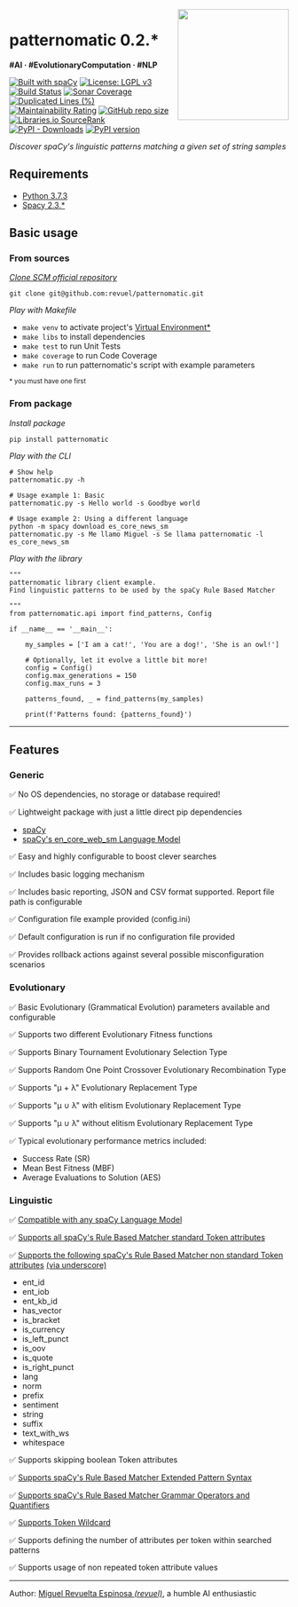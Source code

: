 <img src="https://svgshare.com/i/R3P.svg" width="200" height="200" align="right"/> 

# patternomatic 0.2.*

**\#AI · \#EvolutionaryComputation · \#NLP**

[![Built with spaCy](https://img.shields.io/badge/made%20with%20❤%20and-spaCy-09a3d5.svg)](https://spacy.io)
[![License: LGPL v3](https://img.shields.io/badge/License-LGPL%20v3-blue.svg)](https://www.gnu.org/licenses/lgpl-3.0)
[![Build Status](https://travis-ci.org/revuel/patternomatic.svg?branch=master)](https://travis-ci.org/revuel/patternomatic) 
[![Sonar Coverage](https://img.shields.io/sonar/coverage/revuel_patternomatic?server=https%3A%2F%2Fsonarcloud.io)](https://sonarcloud.io/dashboard?id=revuel_patternomatic)
[![Duplicated Lines (%)](https://sonarcloud.io/api/project_badges/measure?project=revuel_patternomatic&metric=duplicated_lines_density)](https://sonarcloud.io/dashboard?id=revuel_patternomatic)
[![Maintainability Rating](https://sonarcloud.io/api/project_badges/measure?project=revuel_patternomatic&metric=sqale_rating)](https://sonarcloud.io/dashboard?id=revuel_patternomatic)
[![GitHub repo size](https://img.shields.io/github/repo-size/revuel/patternomatic?color=teal)](#)
[![Libraries.io SourceRank](https://img.shields.io/librariesio/sourcerank/pypi/patternomatic)](https://libraries.io/pypi/patternomatic/sourcerank)
[![PyPI - Downloads](https://img.shields.io/pypi/dm/patternomatic?color=FFDF00&label=downloads)](https://pypistats.org/packages/patternomatic)
[![PyPI version](https://badge.fury.io/py/patternomatic.svg?color=red)](https://badge.fury.io/py/patternomatic)

_Discover spaCy's linguistic patterns matching a given set of string samples_

## Requirements
- [Python 3.7.3](https://www.python.org/downloads/release/python-373/)
- [Spacy 2.3.*](https://spacy.io/usage/v2-3)

## Basic usage

### From sources
*[Clone SCM official repository](https://github.com/revuel/patternomatic)*

`git clone git@github.com:revuel/patternomatic.git`

*Play with Makefile*

- `make venv` to activate project's [Virtual Environment*](https://docs.python.org/3.7/library/venv.html)
- `make libs` to install dependencies
- `make test` to run Unit Tests
- `make coverage` to run Code Coverage
- `make run` to run patternomatic's script with example parameters

<sub>* you must have one first</sub>

### From package
*Install package*

`pip install patternomatic`

*Play with the CLI*

```
# Show help 
patternomatic.py -h

# Usage example 1: Basic
patternomatic.py -s Hello world -s Goodbye world

# Usage example 2: Using a different language
python -m spacy download es_core_news_sm
patternomatic.py -s Me llamo Miguel -s Se llama patternomatic -l es_core_news_sm
```

*Play with the library*
```
""" 
patternomatic library client example.
Find linguistic patterns to be used by the spaCy Rule Based Matcher

"""
from patternomatic.api import find_patterns, Config

if __name__ == '__main__':

    my_samples = ['I am a cat!', 'You are a dog!', 'She is an owl!']

    # Optionally, let it evolve a little bit more!
    config = Config()
    config.max_generations = 150
    config.max_runs = 3

    patterns_found, _ = find_patterns(my_samples)

    print(f'Patterns found: {patterns_found}')

```
---

## Features

### Generic

&#9989; No OS dependencies, no storage or database required!

&#9989; Lightweight package with just a little direct pip dependencies
- [spaCy](https://pypi.org/project/spacy/2.3.2/)
- [spaCy's en_core_web_sm Language Model](https://github.com/explosion/spacy-models/releases/tag/en_core_web_sm-2.3.0)

&#9989; Easy and highly configurable to boost clever searches

&#9989; Includes basic logging mechanism

&#9989; Includes basic reporting, JSON and CSV format supported. Report file path is configurable

&#9989; Configuration file example provided (config.ini)

&#9989; Default configuration is run if no configuration file provided

&#9989; Provides rollback actions against several possible misconfiguration scenarios

### Evolutionary

&#9989; Basic Evolutionary (Grammatical Evolution) parameters available and configurable

&#9989; Supports two different Evolutionary Fitness functions

&#9989; Supports Binary Tournament Evolutionary Selection Type

&#9989; Supports Random One Point Crossover Evolutionary Recombination Type

&#9989; Supports "µ + λ" Evolutionary Replacement Type

&#9989; Supports "µ ∪ λ" with elitism Evolutionary Replacement Type

&#9989; Supports "µ ∪ λ" without elitism Evolutionary Replacement Type

&#9989; Typical evolutionary performance metrics included:
- Success Rate (SR)
- Mean Best Fitness (MBF)
- Average Evaluations to Solution (AES)

### Linguistic

&#9989; [Compatible with any spaCy Language Model](https://spacy.io/usage/models#languages)

&#9989; [Supports all spaCy's Rule Based Matcher standard Token attributes](https://spacy.io/usage/rule-based-matching#adding-patterns-attributes)

&#9989; [Supports the following spaCy's Rule Based Matcher non standard Token attributes](https://spacy.io/api/token#attributes) [(via underscore)](https://spacy.io/usage/processing-pipelines#custom-components-attributes)
- ent_id
- ent_iob
- ent_kb_id
- has_vector
- is_bracket
- is_currency
- is_left_punct
- is_oov
- is_quote
- is_right_punct
- lang
- norm
- prefix
- sentiment
- string
- suffix
- text_with_ws
- whitespace

&#9989; Supports skipping boolean Token attributes

&#9989; [Supports spaCy's Rule Based Matcher Extended Pattern Syntax](https://spacy.io/usage/rule-based-matching#adding-patterns-attributes-extended)

&#9989; [Supports spaCy's Rule Based Matcher Grammar Operators and Quantifiers](https://spacy.io/usage/rule-based-matching#quantifiers)

&#9989; [Supports Token Wildcard](https://spacy.io/usage/rule-based-matching#adding-patterns-wildcard)

&#9989; Supports defining the number of attributes per token within searched patterns

&#9989; Supports usage of non repeated token attribute values

---

Author: [Miguel Revuelta Espinosa _(revuel)_](mailto:revuel22@hotmail.com "Contact author"), a humble AI enthusiastic
